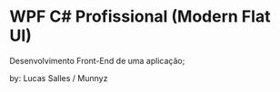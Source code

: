 # WPF C# Profissional (Modern Flat UI)
Desenvolvimento Front-End de uma aplicação;

by: Lucas Salles / Munnyz
